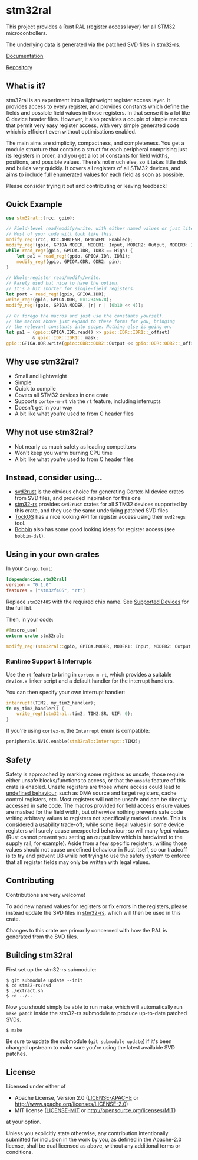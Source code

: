 # stm32ral

This project provides a Rust RAL (register access layer) for all STM32
microcontrollers.

The underlying data is generated via the patched SVD files in
[stm32-rs](https://github.com/adamgreig/stm32-rs).

[Documentation](https://docs.rs/stm32ral)

[Repository](https://github.com/adamgreig/stm32ral)

## What is it?

stm32ral is an experiment into a lightweight register access layer. It provides
access to every register, and provides constants which define the fields and
possible field values in those registers. In that sense it is a lot like C
device header files. However, it also provides a couple of simple macros that
permit very easy register access, with very simple generated code which
is efficient even without optimisations enabled.

The main aims are simplicity, compactness, and completeness. You get a module
structure that contains a struct for each peripheral comprising just its
registers in order, and you get a lot of constants for field widths, positions,
and possible values. There's not much else, so it takes little disk and builds
very quickly. It covers all registers of all STM32 devices, and aims to
include full enumerated values for each field as soon as possible.

Please consider trying it out and contributing or leaving feedback!

## Quick Example

```rust
use stm32ral::{rcc, gpio};

// Field-level read/modify/write, with either named values or just literals.
// Most of your code will look like this.
modify_reg!(rcc, RCC.AHB1ENR, GPIOAEN: Enabled);
modify_reg!(gpio, GPIOA.MODER, MODER1: Input, MODER2: Output, MODER3: Input);
while read_reg!(gpio, GPIOA.IDR, IDR3 == High) {
    let pa1 = read_reg!(gpio, GPIOA.IDR, IDR1);
    modify_reg!(gpio, GPIOA.ODR, ODR2: pin);
}

// Whole-register read/modify/write.
// Rarely used but nice to have the option.
// It's a bit shorter for single-field registers.
let port = read_reg!(gpio, GPIOA.IDR);
write_reg!(gpio, GPIOA.ODR, 0x12345678);
modify_reg!(gpio, GPIOA.MODER, |r| r | (0b10 << 4));

// Or forego the macros and just use the constants yourself.
// The macros above just expand to these forms for you, bringing
// the relevant constants into scope. Nothing else is going on.
let pa1 = (gpio::GPIOA.IDR.read() >> gpio::IDR::IDR1::_offset)
          & gpio::IDR::IDR1::_mask;
gpio::GPIOA.ODR.write(gpio::ODR::ODR2::Output << gpio::ODR::ODR2::_offset);
```

## Why use stm32ral?

* Small and lightweight
* Simple
* Quick to compile
* Covers all STM32 devices in one crate
* Supports `cortex-m-rt` via the `rt` feature, including interrupts
* Doesn't get in your way
* A bit like what you're used to from C header files

## Why not use stm32ral?

* Not nearly as much safety as leading competitors
* Won't keep you warm burning CPU time
* A bit like what you're used to from C header files

## Instead, consider using...

* [svd2rust](https://github.com/japaric/svd2rust) is the obvious choice for
  generating Cortex-M device crates from SVD files, and provided inspiration
  for this one
* [stm32-rs](https://github.com/adamgreig/stm32-rs) provides `svd2rust` crates
  for all STM32 devices supported by this crate, and they use the same
  underlying patched SVD files
* [TockOS](https://www.tockos.org/blog/2018/mmio-registers/) has a nice looking
  API for register access using their `svd2regs` tool.
* [Bobbin](http://www.bobbin.io/) also has some good looking ideas for register
  access (see `bobbin-dsl`).

## Using in your own crates

In your `Cargo.toml`:
```toml
[dependencies.stm32ral]
version = "0.1.0"
features = ["stm32f405", "rt"]
```
Replace `stm32f405` with the required chip name. See
[Supported Devices](supported_devices.md) for the full list.

Then, in your code:
```rust
#[macro_use]
extern crate stm32ral;

modify_reg!(stm32ral::gpio, GPIOA.MODER, MODER1: Input, MODER2: Output, MODER3: Input);
```

### Runtime Support & Interrupts

Use the `rt` feature to bring in `cortex-m-rt`, which provides a suitable
`device.x` linker script and a default handler for the interrupt handlers.

You can then specify your own interrupt handler:
```rust
interrupt!(TIM2, my_tim2_handler);
fn my_tim2_handler() {
    write_reg!(stm32ral::tim2, TIM2.SR, UIF: 0);
}
```

If you're using `cortex-m`, the `Interrupt` enum is compatible:
```rust
peripherals.NVIC.enable(stm32ral::Interrupt::TIM2);
```

## Safety

Safety is approached by marking some registers as unsafe; those require either
unsafe blocks/functions to access, or that the `unsafe` feature of this crate
is enabled. Unsafe registers are those where access could lead to [undefined
behaviour](https://doc.rust-lang.org/reference/behavior-considered-undefined.html),
such as DMA source and target registers, cache control registers, etc. Most
registers will not be unsafe and can be directly accessed in safe code. The
macros provided for field access ensure values are masked for the field width,
but otherwise nothing prevents safe code writing arbitrary values to registers
not specifically marked unsafe. This is considered a usability trade-off;
while some illegal values in some device registers will surely cause unexpected
behaviour; so will many _legal_ values (Rust cannot prevent you setting an
output low which is hardwired to the supply rail, for example). Aside from
a few specific registers, writing those values should not cause undefined
behaviour in Rust itself, so our tradeoff is to try and prevent UB while not
trying to use the safety system to enforce that all register fields may only
be written with legal values.

## Contributing

Contributions are very welcome!

To add new named values for registers or fix errors in the registers, please
instead update the SVD files in
[stm32-rs](https://github.com/adamgreig/stm32-rs), which will then be used
in this crate.

Changes to this crate are primarily concerned with how the RAL is generated
from the SVD files.

## Building stm32ral

First set up the stm32-rs submodule:
```
$ git submodule update --init
$ cd stm32-rs/svd
$ ./extract.sh
$ cd ../..
```

Now you should simply be able to run make, which will automatically run
`make patch` inside the stm32-rs submodule to produce up-to-date patched SVDs.
```
$ make
```

Be sure to update the submodule (`git submodule update`) if it's been changed
upstream to make sure you're using the latest available SVD patches.

## License

Licensed under either of

- Apache License, Version 2.0 ([LICENSE-APACHE](LICENSE-APACHE) or http://www.apache.org/licenses/LICENSE-2.0)
- MIT license ([LICENSE-MIT](LICENSE-MIT) or http://opensource.org/licenses/MIT)

at your option.

Unless you explicitly state otherwise, any contribution intentionally submitted
for inclusion in the work by you, as defined in the Apache-2.0 license, shall be
dual licensed as above, without any additional terms or conditions.
